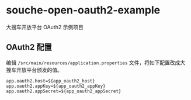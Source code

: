 # souche-open-oauth2-example
大搜车开放平台 OAuth2 示例项目

## OAuth2 配置
编辑 `/src/main/resources/application.properties` 文件，将如下配置改成大搜车开放平台颁发的值。
```shell
app.oauth2.host=${app_oauth2_host}
app.oauth2.appKey=${app_oauth2_appKey}
app.oauth2.appSecret=${app_oauth2_appSecret}
```
